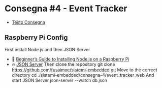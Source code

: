 # Consegna #4 - Event Tracker

* [Testo Consegna](https://github.com/fusaimoe/sistemi-embedded/wiki/Consegna-%234---Event-Tracker)

## Raspberry Pi Config
First install Node.js and then JSON Server
* :baby: [Beginner’s Guide to Installing Node.js on a Raspberry Pi](http://thisdavej.com/beginners-guide-to-installing-node-js-on-a-raspberry-pi/)
* :fire: [JSON Server](https://github.com/typicode/json-server)
Then clone the repository
    git clone https://github.com/fusaimoe/sistemi-embedded.git
Move to the correct directory
    cd ./sistemi-embedded/consegna-4/event_tracker_web
And start JSON Server
    json-server --watch db.json

